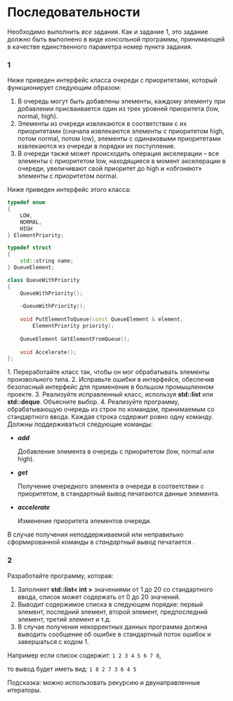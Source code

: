 # Последовательности

Необходимо выполнить *все* задания.
Как и задание 1, это задание должно быть выполнено в виде консольной программы, принимающей в качестве единственного параметра номер пункта задания.

### **1**
Ниже приведен интерфейс класса очереди с приоритетами, который функционирует следующим образом:
1. В очередь могут быть добавлены элементы, каждому элементу при добавлении присваивается один из трех уровней приоритета (low, normal, high).
2. Элементы из очереди извлекаются в соответствии с их приоритетами (сначала извлекаются элементы с приоритетом high, потом normal, потом low), элементы с одинаковыми приоритетами извлекаются из очереди в порядки их поступления.
3. В очереди также может происходить операция акселерации – все элементы с приоритетом low, находящиеся в момент акселерации в очереди, увеличивают свой приоритет до high и «обгоняют» элементы с приоритетом normal.

Ниже приведен интерфейс этого класса:
```c++
typedef enum
{
    LOW,
    NORMAL,
    HIGH
} ElementPriority;

typedef struct
{
    std::string name;
} QueueElement;

class QueueWithPriority
{
    QueueWithPriority();
    
    ~QueueWithPriority();
    
    void PutElementToQueue(const QueueElement & element,
        ElementPriority priority);
        
    QueueElement GetElementFromQueue();
    
    void Accelerate();
};
```

1\.  Переработайте класс так, чтобы он мог обрабатывать элементы произвольного типа.
2\. Исправьте ошибки в интерфейсе, обеспечив безопасный интерфейс для применения в большом промышленном проекте.
3\. Реализуйте исправленный класс, используя **std::list** или **std::deque**. Объясните выбор.
4\. Реализуйте программу, обрабатывающую очередь из строк по командам, принимаемым со стандартного ввода. Каждая строка содержит ровно одну команду. Должны поддерживаться следующие команды:

+ ***add <priority> <data>***
        
    Добавление элемента в очередь с приоритетом <priority> (low, normal или high).
+ ***get***

    Получение очередного элемента в очереди в соответствии с приоритетом, в стандартный вывод печатаются данные элемента.
+ ***accelerate***

    Изменение приоритета элементов очереди.

В случае получения неподдерживаемой или неправильно сформированной команды в *стандартный вывод* печатается <INVALID COMMAND>.

### **2**
Разработайте программу, которая:
1. Заполняет **std::list< int >** значениями от 1 до 20 со стандартного ввода, список может содержать от 0 до 20 значений.
2. Выводит содержимое списка в следующем порядке: первый элемент, последний элемент, второй элемент, предпоследний элемент, третий элемент и т.д.
3. В случае получения некорректных данных программа должна выводить сообщение об ошибке в стандартный поток ошибок и завершаться с кодом 1.

Например если список содержит:
    ``` 1 2 3 4 5 6 7 8 ```,
    
то вывод будет иметь вид:
    ``` 1 8 2 7 3 6 4 5 ```

Подсказка: можно использовать рекурсию и двунаправленные итераторы.
